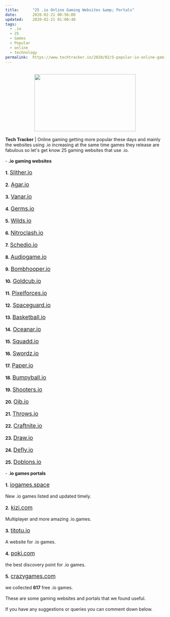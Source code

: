 ```yaml
---
title:		"25 .io Online Gaming Websites &amp; Portals"
date:		2020-02-21 00:56:00
updated:	2020-02-21 01:00:40
tags: 
  - .io
  - 25
  - Games
  - Popular
  - online
  - technology	
permalink:	https://www.techtracker.in/2020/02/5-popular-io-online-gaming-websites.html
---
```


<div><b><br><div class="separator" style="clear: both; text-align: center;"><a href="https://lh3.googleusercontent.com/-DiT2a0SXN4o/Xk7daBZAWeI/AAAAAAAABKQ/pwnJd_UYQK0-Dn9Ag5Llxp4XGroAt4D9ACLcBGAsYHQ/s1600/IMG_20200221_005206_243.jpg" imageanchor="1" style="margin-left: 1em; margin-right: 1em;"><img src="https://lh3.googleusercontent.com/-DiT2a0SXN4o/Xk7daBZAWeI/AAAAAAAABKQ/pwnJd_UYQK0-Dn9Ag5Llxp4XGroAt4D9ACLcBGAsYHQ/s1600/IMG_20200221_005206_243.jpg" border="0" data-original-width="1280" data-original-height="720" width="320" height="180" class=" imageResizeTarget"></a></div></b></div><b><div><b><br></b></div>Tech Tracker</b> | Online gaming getting more popular these days and mainly the websites using .io increasing at the same time games they release are fabulous so let's get know 25 gaming websites that use .io.<div><br></div><div>-<b> .io gaming websites</b><br><div><br></div><div><b>1.&nbsp;</b><a href="https://www.Slither.io" target="_blank" style="font-size: 1.25em;">Slither.io</a></div><div><br></div><div><b>2.</b>&nbsp;<a href="https://www.Agar.io" target="_blank" style="font-size: 1.25em;">Agar.io</a></div><div><br></div><div><b>3.</b>&nbsp;<a href="https://Vanar.io" target="_blank" style="font-size: 1.25em;">Vanar.io</a></div><div><br></div><div><b>4.&nbsp;</b><a href="https://www.Germs.io" target="_blank" style="font-size: 1.25em;">Germs.io</a></div><div><br></div><div><b>5.</b>&nbsp;<a href="https://www.Wilds.io" target="_blank" style="font-size: 1.25em;">Wilds.io</a></div><div><br></div><div><b>6.&nbsp;</b><a href="www.Nitroclash.io" target="_blank" style="font-size: 1.25em;">Nitroclash.io</a></div><div><br></div><div><b>7.</b>&nbsp;<a href="www.Schedio.io" target="_blank" style="font-size: 1.25em;">Schedio.io</a></div><div><br></div><div><b>8.&nbsp;</b><a href="www.Audiogame.io" target="_blank" style="font-size: 1.25em;">Audiogame.io</a></div><div><br></div><div><b>9.</b>&nbsp;<a href="www.Bombhooper.io" target="_blank" style="font-size: 1.25em;">Bombhooper.io</a></div><div><br></div><div><b>10.</b>&nbsp;<a href="www.Goldcub.io" target="_blank" style="font-size: 1.25em;">Goldcub.io</a></div><div><br></div><div><b>11.</b>&nbsp;<a href="www.Pixelforces.io" target="_blank" style="font-size: 1.25em;">Pixelforces.io</a></div><div><br></div><div><b>12.</b>&nbsp;<a href="Spaceguard.io" target="_blank" style="font-size: 1.25em;">Spaceguard.io</a></div><div><br></div><div><b>13.&nbsp;</b><a href="www.Basketball.io" target="_blank" style="font-size: 1.25em;">Basketball.io</a></div><div><br></div><div><b>14.</b>&nbsp;<a href="https://www.Oceanar.io" target="_blank" style="font-size: 1.25em;">Oceanar.io</a></div><div><br></div><div><b>15.&nbsp;</b><a href="https://Squadd.io" target="_blank" style="font-size: 1.25em;">Squadd.io</a></div><div><br></div><div><b>16.</b>&nbsp;<a href="https://Swordz.io" target="_blank" style="font-size: 1.25em;">Swordz.io</a></div><div><br></div><div><b>17.</b>&nbsp;<a href="https://Paper.io" target="_blank" style="font-size: 1.25em;">Paper.io</a></div><div><br></div><div><b>18.&nbsp;</b><a href="https://Bumpyball.io" target="_blank" style="font-size: 1.25em;">Bumpyball.io</a></div><div><br></div><div><b>19.&nbsp;</b><a href="https://Shooters.io" target="_blank" style="font-size: 1.25em;">Shooters.io</a></div><div><br></div><div><b>20.&nbsp;</b><a href="https://Oib.io" target="_blank" style="font-size: 1.25em;">Oib.io</a></div><div><br></div><div><b>21.&nbsp;</b><a href="https://Throws.io" target="_blank" style="font-size: 1.25em;">Throws.io</a></div><div><br></div><div><b>22.&nbsp;</b><a href="https://Craftnite.io" target="_blank" style="font-size: 1.25em;">Craftnite.io</a></div><div><br></div><div><b>23.&nbsp;</b><a href="https://Draw.io" target="_blank" style="font-size: 1.25em;">Draw.io</a></div><div><br></div><div><b>24.&nbsp;</b><a href="https://Defly.io" target="_blank" style="font-size: 1.25em;">Defly.io</a></div><div><br></div><div><b>25.</b>&nbsp;<a href="https://Doblons.io" target="_blank" style="font-size: 1.25em;">Doblons.io</a></div><div><br></div><div>- .<b>io games portals</b></div><div><br></div><div><b>1.</b>&nbsp;<a href="https://iogames.space" target="_blank" style="font-size: 1.25em;">iogames.space</a></div><div><br></div><div>New .io games listed and updated timely.</div><div><br></div><div><b>2.</b>&nbsp;<a href="https://kizi.com" target="_blank" style="font-size: 1.25em;">kizi.com</a></div><div><br></div><div>Multiplayer and more amazing .io.games.</div><div><br></div><div><b>3.&nbsp;</b><a href="https://titotu.io" target="_blank" style="font-size: 1.25em;">titotu.io</a></div><div><br></div><div>A website for .io games.</div><div><br></div><div><b>4.</b>&nbsp;<a href="https://poki.com" target="_blank" style="font-size: 1.25em;">poki.com</a></div><div><br></div><div>the best discovery point for .io games.</div><div><br></div><div><b>5.</b>&nbsp;<a href="https://crazygames.com" target="_blank" style="font-size: 1.25em;">crazygames.com</a></div><div><br></div><div>we collected <b>617</b> free .io games.</div><div><br></div><div>These are some gaming websites and portals that we found useful.</div><div><br></div><div>If you have any suggestions or queries you can comment down below.</div></div>
<!-- no comments on this post -->